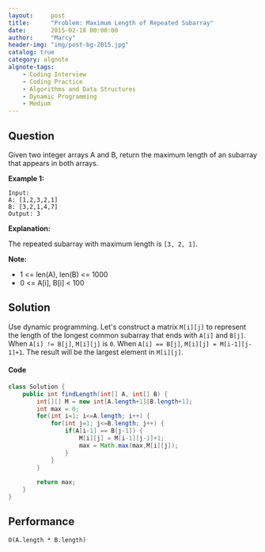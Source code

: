 ```yaml
---
layout:     post
title:      "Problem: Maximum Length of Repeated Subarray"
date:       2015-02-18 00:00:00
author:     "Marcy"
header-img: "img/post-bg-2015.jpg"
catalog: true
category: algnote
algnote-tags:
    - Coding Interview
    - Coding Practice
    - Algorithms and Data Structures
    - Dynamic Programming
    - Medium
---
```


## Question

Given two integer arrays A and B, return the maximum length of an subarray that appears in both arrays.

**Example 1:**
```
Input:
A: [1,2,3,2,1]
B: [3,2,1,4,7]
Output: 3
```

**Explanation:**

The repeated subarray with maximum length is `[3, 2, 1]`.

**Note:**
- 1 <= len(A), len(B) <= 1000
- 0 <= A[i], B[i] < 100

## Solution
Use dynamic programming. Let's construct a matrix `M[i][j]` to represent the length of the longest common subarray that ends with `A[i]` and `B[j]`. When `A[i] != B[j]`, `M[i][j]` is `0`. When `A[i] == B[j]`, `M[i][j] = M[i-1][j-1]+1`. The result will be the largest element in `M[i][j]`.

#### Code
```java
class Solution {
    public int findLength(int[] A, int[] B) {
        int[][] M = new int[A.length+1][B.length+1];
        int max = 0;
        for(int i=1; i<=A.length; i++) {
            for(int j=1; j<=B.length; j++) {
                if(A[i-1] == B[j-1]) {
                    M[i][j] = M[i-1][j-1]+1;
                    max = Math.max(max,M[i][j]);
                }
            }
        }
        
        return max;
    }
}
```

## Performance
`O(A.length * B.length)`
